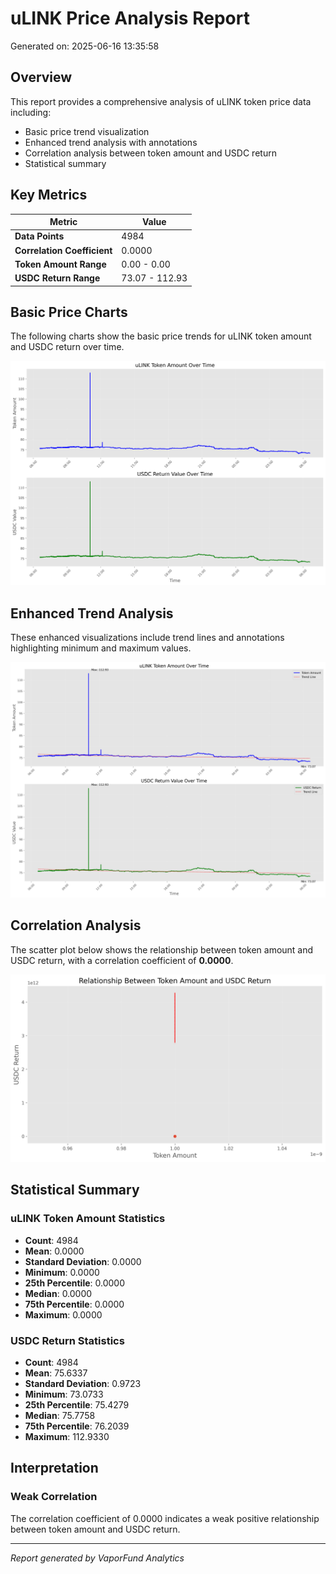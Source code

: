 # uLINK Price Analysis Report

Generated on: 2025-06-16 13:35:58

## Overview

This report provides a comprehensive analysis of uLINK token price data including:
- Basic price trend visualization
- Enhanced trend analysis with annotations
- Correlation analysis between token amount and USDC return
- Statistical summary

## Key Metrics

| Metric | Value |
|--------|-------|
| **Data Points** | 4984 |
| **Correlation Coefficient** | 0.0000 |
| **Token Amount Range** | 0.00 - 0.00 |
| **USDC Return Range** | 73.07 - 112.93 |

## Basic Price Charts

The following charts show the basic price trends for uLINK token amount and USDC return over time.

![uLINK Basic Price Charts](https://raw.githubusercontent.com/VaporFund/weekly-reports/main/chart_images/uLINK_price_charts.png)

## Enhanced Trend Analysis

These enhanced visualizations include trend lines and annotations highlighting minimum and maximum values.

![uLINK Enhanced Trend Charts](https://raw.githubusercontent.com/VaporFund/weekly-reports/main/chart_images/uLINK_price_charts_with_trend.png)

## Correlation Analysis

The scatter plot below shows the relationship between token amount and USDC return, with a correlation coefficient of **0.0000**.

![uLINK Correlation Analysis](https://raw.githubusercontent.com/VaporFund/weekly-reports/main/chart_images/uLINK_relationship_chart.png)

## Statistical Summary

### uLINK Token Amount Statistics
- **Count**: 4984
- **Mean**: 0.0000
- **Standard Deviation**: 0.0000
- **Minimum**: 0.0000
- **25th Percentile**: 0.0000
- **Median**: 0.0000
- **75th Percentile**: 0.0000
- **Maximum**: 0.0000

### USDC Return Statistics
- **Count**: 4984
- **Mean**: 75.6337
- **Standard Deviation**: 0.9723
- **Minimum**: 73.0733
- **25th Percentile**: 75.4279
- **Median**: 75.7758
- **75th Percentile**: 76.2039
- **Maximum**: 112.9330

## Interpretation

### Weak Correlation

The correlation coefficient of 0.0000 indicates a weak positive relationship between token amount and USDC return.

---


*Report generated by VaporFund Analytics*
